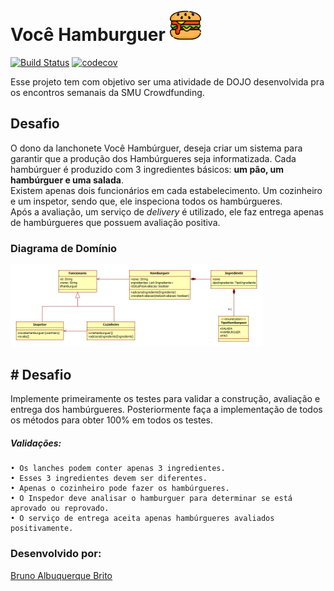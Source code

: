 # Você Hamburguer <img src="./imagens_readme/burger.png" width="50" height="50">

[![Build Status](https://travis-ci.org/brunoalbrito/voce-hamburguer.svg?branch=master)](https://travis-ci.org/brunoalbrito/voce-hamburguer)
[![codecov](https://codecov.io/gh/brunoalbrito/voce-hamburguer/branch/master/graph/badge.svg)](https://codecov.io/gh/brunoalbrito/voce-hamburguer)

Esse projeto tem com objetivo ser uma atividade de DOJO desenvolvida pra os encontros semanais da SMU Crowdfunding. 


## Desafio

O dono da lanchonete Você Hambúrguer, deseja criar um sistema para garantir que a produção dos Hambúrgueres seja informatizada. Cada hambúrguer é produzido com 3 ingredientes básicos: **um pão, um hambúrguer e uma salada**.</br>
Existem apenas dois funcionários em cada estabelecimento. Um cozinheiro e um inspetor, sendo que, ele inspeciona todos os hambúrgueres.</br> 
Após a avaliação, um serviço de *delivery* é utilizado, ele faz entrega apenas de hambúrgueres que possuem avaliação positiva.

### Diagrama de Domínio
<img src="./imagens_readme/diagramaDeClasses.png" width="80%" height="50%">


## # Desafio

Implemente primeiramente os testes para validar a construção, avaliação e entrega dos hambúrgueres. Posteriormente faça a implementação de todos os métodos para obter 100% em todos os testes.

##### Validações:

    • Os lanches podem conter apenas 3 ingredientes.
    • Esses 3 ingredientes devem ser diferentes.
    • Apenas o cozinheiro pode fazer os hambúrgueres. 
    • O Inspedor deve analisar o hamburguer para determinar se está aprovado ou reprovado.
    • O serviço de entrega aceita apenas hambúrgueres avaliados positivamente.

### Desenvolvido por: 
[Bruno Albuquerque Brito](https://www.linkedin.com/in/bruno-albuquerque-brito)
